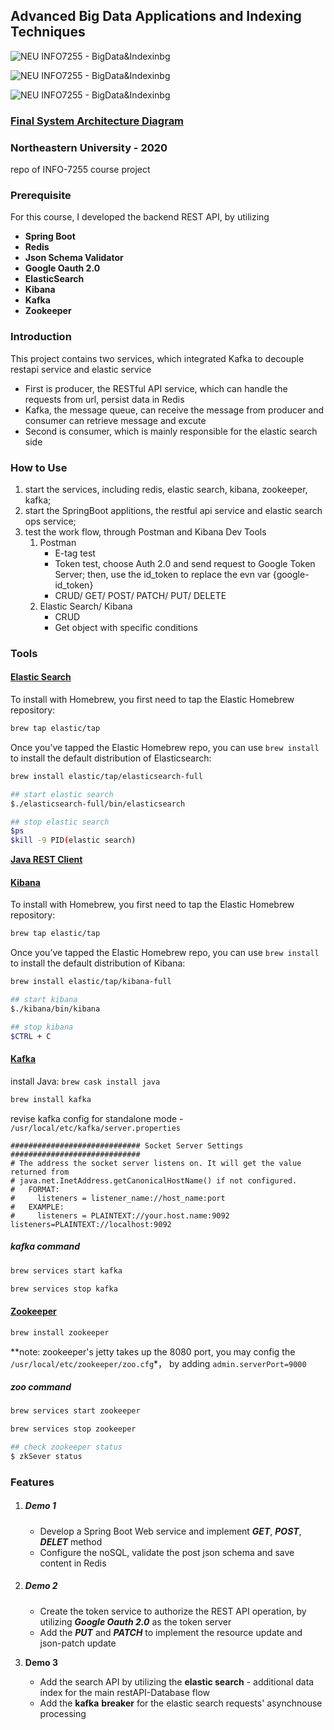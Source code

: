 ## Advanced Big Data Applications and Indexing Techniques

![NEU INFO7255 - BigData&Indexinbg](https://img.shields.io/badge/info7255--v1.0-passing-bri)

![NEU INFO7255 - BigData&Indexinbg](https://img.shields.io/badge/info7255--v2.0-passing-bri)

![NEU INFO7255 - BigData&Indexinbg](https://img.shields.io/badge/info7255--v3.0-passing-bri)

### [Final System Architecture Diagram](diagram.png)



### Northeastern University - 2020

repo of INFO-7255 course project



### Prerequisite

For this course, I developed the backend REST API, by utilizing

- **Spring Boot**
- **Redis**
- **Json Schema Validator**
- **Google Oauth 2.0**
- **ElasticSearch**
- **Kibana**
- **Kafka**
- **Zookeeper**

### Introduction

This project contains two services, which integrated Kafka to decouple restapi service and elastic service

- First is producer, the RESTful API service, which can handle the requests from url, persist data in Redis
- Kafka, the message queue, can receive the message from producer and consumer can retrieve message and excute
- Second is consumer, which is mainly responsible for the elastic search side

### How to Use

1. start the services, including redis, elastic search, kibana, zookeeper, kafka;
2. start the SpringBoot applitions, the restful api service and elastic search ops service;
3. test the work flow, through Postman and Kibana Dev Tools
   1. Postman
      - E-tag test
      - Token test, choose Auth 2.0 and send request to Google Token Server; then, use the id_token to replace the evn var {google-id_token}
      - CRUD/ GET/ POST/ PATCH/ PUT/ DELETE
   2. Elastic Search/ Kibana
      - CRUD
      - Get object with specific conditions

### Tools

#### [Elastic Search](https://www.elastic.co/guide/en/kibana/current/index.html)

To install with Homebrew, you first need to tap the Elastic Homebrew repository:

```sh
brew tap elastic/tap
```

Once you’ve tapped the Elastic Homebrew repo, you can use `brew install` to install the default distribution of Elasticsearch:

```sh
brew install elastic/tap/elasticsearch-full

## start elastic search
$./elasticsearch-full/bin/elasticsearch

## stop elastic search
$ps
$kill -9 PID(elastic search)
```

[**Java REST Client**](https://www.elastic.co/guide/en/elasticsearch/client/java-rest/current/index.html)



#### [Kibana](https://www.elastic.co/guide/en/kibana/current/index.html)

To install with Homebrew, you first need to tap the Elastic Homebrew repository:

```sh
brew tap elastic/tap
```

Once you’ve tapped the Elastic Homebrew repo, you can use `brew install` to install the default distribution of Kibana:

```sh
brew install elastic/tap/kibana-full

## start kibana
$./kibana/bin/kibana

## stop kibana
$CTRL + C
```



#### [Kafka](https://kafka.apache.org/quickstart)

install Java: `brew cask install java`

```sh
brew install kafka
```

revise kafka config for standalone mode - `/usr/local/etc/kafka/server.properties`

```
############################# Socket Server Settings #############################
# The address the socket server listens on. It will get the value returned from 
# java.net.InetAddress.getCanonicalHostName() if not configured.
#   FORMAT:
#     listeners = listener_name://host_name:port
#   EXAMPLE:
#     listeners = PLAINTEXT://your.host.name:9092
listeners=PLAINTEXT://localhost:9092
```

##### kafka command

```sh
brew services start kafka

brew services stop kafka		
```



#### [Zookeeper](https://zookeeper.apache.org/) 

```sh
brew install zookeeper		
```

**note: zookeeper's jetty takes up the 8080 port, you may config the `/usr/local/etc/zookeeper/zoo.cfg`*， by adding `admin.serverPort=9000`



##### zoo command

```sh
brew services start zookeeper

brew services stop zookeeper	

## check zookeeper status
$ zkSever status
```



### Features

1. ##### Demo 1

   - Develop a Spring Boot Web service and implement ***GET***, ***POST***, ***DELET*** method
   - Configure the noSQL, validate the post json schema and save content in Redis

2. ##### Demo 2

   - Create the token service to authorize the REST API operation, by utilizing ***Google Oauth 2.0*** as the token server
   - Add the ***PUT*** and ***PATCH*** to implement the resource update and json-patch update

3. **Demo 3**
   - Add the search API by utilizing the **elastic search** - additional data index for the main restAPI-Database flow
   - Add the **kafka** **breaker** for the elastic search requests' asynchnouse processing